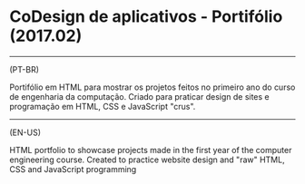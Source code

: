 # CoDesign de aplicativos - Portifólio (2017.02)
---
(PT-BR)

Portifólio em HTML para mostrar os projetos feitos no primeiro ano do curso de engenharia da computação. Criado para praticar design de sites e programação em HTML, CSS e JavaScript "crus".

---
(EN-US)

HTML portfolio to showcase projects made in the first year of the computer engineering course. Created to practice website design and "raw" HTML, CSS and JavaScript programming
